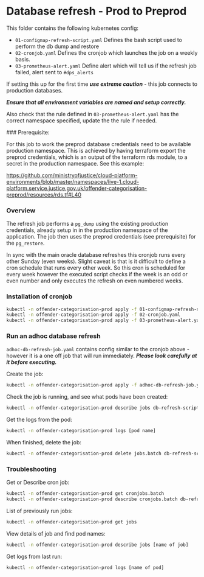# Database refresh - Prod to Preprod

This folder contains the following kubernetes config:

- `01-configmap-refresh-script.yaml` Defines the bash script used to perform the db dump and restore
- `02-cronjob.yaml` Defines the cronjob which launches the job on a weekly basis.
- `03-prometheus-alert.yaml` Define alert which will tell us if the refresh job failed, alert sent to `#dps_alerts`

If setting this up for the first time ***use extreme caution*** - this job connects to production databases.

***Ensure that all environment variables are named and setup correctly.***

Also check that the rule defined in `03-prometheus-alert.yaml` has the correct namespace specified, update the the rule if needed.

### Prerequisite:

For this job to work the preprod database credentials need to be available production namespace. This is achieved by having terraform export the preprod credentials, which is an output of the terraform rds module, to a secret in the production namespace.  See this example:

<https://github.com/ministryofjustice/cloud-platform-environments/blob/master/namespaces/live-1.cloud-platform.service.justice.gov.uk/offender-categorisation-preprod/resources/rds.tf#L40>

### Overview

The refresh job performs a `pg_dump` using the existing production credentials, already setup in in the production namespace of the application.  The job then uses the preprod credentials (see prerequisite) for the `pg_restore`.

In sync with the main oracle database refreshes this cronjob runs every other Sunday (even weeks).  Slight caveat is that is it difficult to define a cron schedule that runs every other week.  So this cron is scheduled for every week however the executed script checks if the week is an odd or even number and only executes the refresh on even numbered weeks.

### Installation of cronjob

```bash
kubectl -n offender-categorisation-prod apply -f 01-configmap-refresh-script.yaml
kubectl -n offender-categorisation-prod apply -f 02-cronjob.yaml
kubectl -n offender-categorisation-prod apply -f 03-prometheus-alert.yaml
```

### Run an adhoc database refresh

```adhoc-db-refresh-job.yaml``` contains config similar to the cronjob above -  however it is a one off job that will run immediately.  ***Please look carefully at it before executing.***

Create the job:

```bash
kubectl -n offender-categorisation-prod apply -f adhoc-db-refresh-job.yaml
```

Check the job is running, and see what pods have been created:

```bash
kubectl -n offender-categorisation-prod describe jobs db-refresh-script-adhoc
```

Get the logs from the pod:

```bash
kubectl -n offender-categorisation-prod logs [pod name]
```

When finished, delete the job:

```bash
kubectl -n offender-categorisation-prod delete jobs.batch db-refresh-script-adhoc
```

### Troubleshooting

Get or Describe cron job:

```bash
kubectl -n offender-categorisation-prod get cronjobs.batch
kubectl -n offender-categorisation-prod describe cronjobs.batch db-refresh-job
```

List of previously run jobs:

```bash
kubectl -n offender-categorisation-prod get jobs
```

View details of job and find pod names:

```bash
kubectl -n offender-categorisation-prod describe jobs [name of job]
```

Get logs from last run:

```bash
kubectl -n offender-categorisation-prod logs [name of pod]
```
